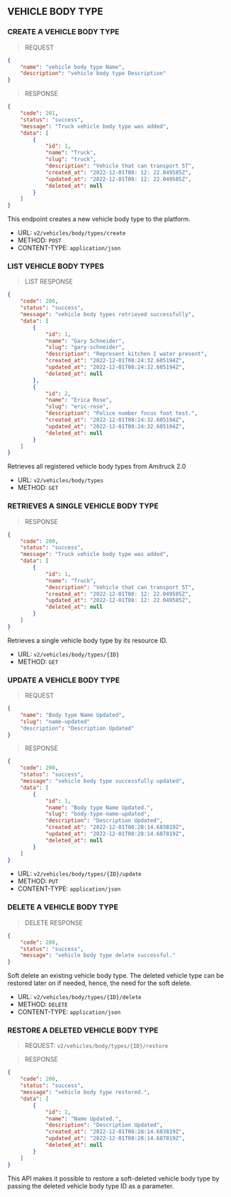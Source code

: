 ## VEHICLE BODY TYPE

### CREATE A VEHICLE BODY TYPE

> REQUEST

```json
{
    "name": "vehicle body type Name",
    "description": "vehicle body type Description"
}
```

> RESPONSE
```json
{
    "code": 201,
    "status": "success",
    "message": "Truck vehicle body type was added",
    "data": [
        {
            "id": 1,
            "name": "Truck",
            "slug": "truck",
            "description": "Vehicle that can transport 5T",
            "created_at": "2022-12-01T08: 12: 22.049585Z",
            "updated_at": "2022-12-01T08: 12: 22.049585Z",
            "deleted_at": null
        }
    ]
}
```

This endpoint creates a new vehicle body type to the platform.

- URL: `v2/vehicles/body/types/create`
- METHOD: `POST`
- CONTENT-TYPE: `application/json`

### LIST VEHICLE BODY TYPES

> LIST RESPONSE

```json
{
    "code": 200,
    "status": "success",
    "message": "vehicle body types retrieved successfully",
    "data": [
        {
            "id": 1,
            "name": "Gary Schneider",
            "slug": "gary-schneider",
            "description": "Represent kitchen I water present",
            "created_at": "2022-12-01T08:24:32.605194Z",
            "updated_at": "2022-12-01T08:24:32.605194Z",
            "deleted_at": null
        },
        {
            "id": 2,
            "name": "Erica Rose",
            "slug": "eric-rose",
            "description": "Police number focus foot test.",
            "created_at": "2022-12-01T08:24:32.605194Z",
            "updated_at": "2022-12-01T08:24:32.605194Z",
            "deleted_at": null
        }
    ]
}
```

Retrieves all registered vehicle body types from Amitruck 2.0

- URL: `v2/vehicles/body/types`
- METHOD: `GET`

### RETRIEVES A SINGLE VEHICLE BODY TYPE

> RESPONSE

```json
{
    "code": 200,
    "status": "success",
    "message": "Truck vehicle body type was added",
    "data": [
        {
            "id": 1,
            "name": "Truck",
            "description": "Vehicle that can transport 5T",
            "created_at": "2022-12-01T08: 12: 22.049585Z",
            "updated_at": "2022-12-01T08: 12: 22.049585Z",
            "deleted_at": null
        }
    ]
}
```

Retrieves a single vehicle body type by its resource ID.

- URL: `v2/vehicles/body/types/{ID}`
- METHOD: `GET`

### UPDATE A VEHICLE BODY TYPE

> REQUEST

```json
{
    "name": "Body type Name Updated",
    "slug": "name-updated"
    "description": "Description Updated"
}
```

> RESPONSE

```json
{
    "code": 200,
    "status": "success",
    "message": "vehicle body type successfully updated",
    "data": [
        {
            "id": 1,
            "name": "Body type Name Updated.",
            "slug": "body-type-name-updated",
            "description": "Description Updated",
            "created_at": "2022-12-01T08:28:14.683819Z",
            "updated_at": "2022-12-01T08:28:14.687819Z",
            "deleted_at": null
        }
    ]
}
```

- URL: `v2/vehicles/body/types/{ID}/update`
- METHOD: `PUT`
- CONTENT-TYPE: `application/json`

### DELETE A VEHICLE BODY TYPE

> DELETE RESPONSE

```json
{
    "code": 200,
    "status": "success",
    "message": "vehicle body type delete successful."
}
```

Soft delete an existing vehicle body type. The deleted vehicle type can be restored later on if needed, hence, the need for the soft delete.

- URL: `v2/vehicles/body/types/{ID}/delete`
- METHOD: `DELETE`
- CONTENT-TYPE: `application/json`



### RESTORE A DELETED VEHICLE BODY TYPE
> REQUEST: `v2/vehicles/body/types/{ID}/restore`

> RESPONSE

```json
{
    "code": 200,
    "status": "success",
    "message": "vehicle body type restored.",
    "data": [
        {
            "id": 2,
            "name": "Name Updated.",
            "description": "Description Updated",
            "created_at": "2022-12-01T08:28:14.683819Z",
            "updated_at": "2022-12-01T08:28:14.687819Z",
            "deleted_at": null
        }
    ]
}
```
This API makes it possible to restore a soft-deleted vehicle body type by passing the deleted vehicle body type ID as a parameter.
